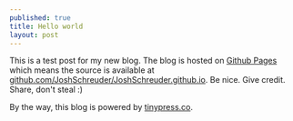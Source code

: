 ```yaml
---
published: true
title: Hello world
layout: post
---
```

This is a test post for my new blog. The blog is hosted on [Github Pages](http://pages.github.com/) which means the source is available at [github.com/JoshSchreuder/JoshSchreuder.github.io](http://github.com/JoshSchreuder/JoshSchreuder.github.io). Be nice. Give credit. Share, don't steal :)

By the way, this blog is powered by [tinypress.co](https://tinypress.co).